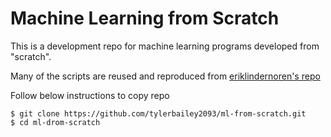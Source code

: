 # Machine Learning from Scratch
This is a development repo for machine learning programs developed from "scratch".

Many of the scripts are reused and reproduced from [eriklindernoren's repo](https://github.com/eriklindernoren/ML-From-Scratch)

Follow below instructions to copy repo
```
$ git clone https://github.com/tylerbailey2093/ml-from-scratch.git
$ cd ml-drom-scratch
```
